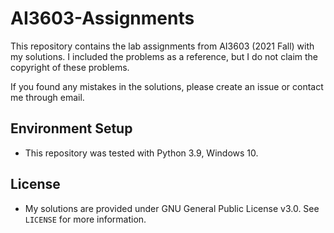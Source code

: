 # AI3603-Assignments

This repository contains the lab assignments from AI3603 (2021 Fall) with my solutions. 
I included the problems as a reference, but I do not claim the copyright of these problems.

If you found any mistakes in the solutions, please create an issue or contact me through email.

## Environment Setup

* This repository was tested with Python 3.9, Windows 10.

## License

* My solutions are provided under GNU General Public License v3.0. See `LICENSE` for more information.